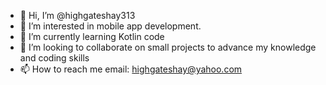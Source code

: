 - 👋 Hi, I’m @highgateshay313
- 👀 I’m interested in mobile app development.
- 🌱 I’m currently learning Kotlin code
- 💞️ I’m looking to collaborate on small projects to advance my knowledge and coding skills
- 📫 How to reach me email: highgateshay@yahoo.com

<!---
highgateshay313/highgateshay313 is a ✨ special ✨ repository because its `README.md` (this file) appears on your GitHub profile.
You can click the Preview link to take a look at your changes.
--->
